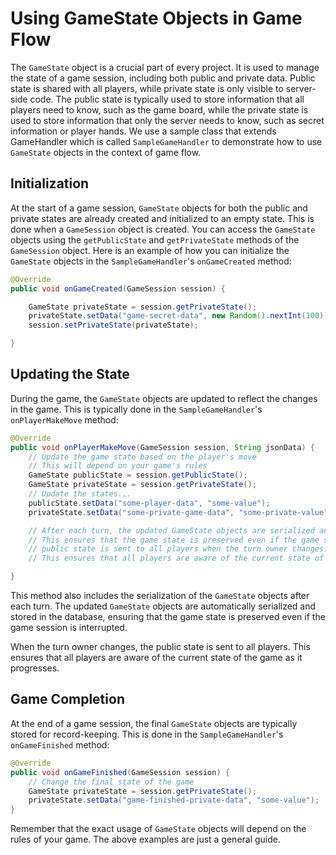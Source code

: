 # Using GameState Objects in Game Flow

The `GameState` object is a crucial part of every project. It is used to manage the state of a game session, including both public and private data.
Public state is shared with all players, while private state is only visible to server-side code. The public state is typically used to store information that all players need to know, such as the game board, while the private state is used to store information that only the server needs to know, such as secret information or player hands.
We use a sample class that extends GameHandler which is called `SampleGameHandler` to demonstrate how to use `GameState` objects in the context of game flow.

## Initialization

At the start of a game session, `GameState` objects for both the public and private states are already created and initialized to an empty state. This is done when a `GameSession` object is created.
You can access the `GameState` objects using the `getPublicState` and `getPrivateState` methods of the `GameSession` object. Here is an example of how you can initialize the `GameState` objects in the `SampleGameHandler`'s `onGameCreated` method: 

```java
@Override
public void onGameCreated(GameSession session) {

    GameState privateState = session.getPrivateState();
    privateState.setData("game-secret-data", new Random().nextInt(100) + 1);
    session.setPrivateState(privateState);

}
```

## Updating the State

During the game, the `GameState` objects are updated to reflect the changes in the game. This is typically done in the `SampleGameHandler`'s `onPlayerMakeMove` method:

```java
@Override
public void onPlayerMakeMove(GameSession session, String jsonData) {
    // Update the game state based on the player's move
    // This will depend on your game's rules
    GameState publicState = session.getPublicState();
    GameState privateState = session.getPrivateState();
    // Update the states...
    publicState.setData("some-player-data", "some-value");
    privateState.setData("some-private-game-data", "some-private-value");

    // After each turn, the updated GameState objects are serialized and stored in the database automatically.
    // This ensures that the game state is preserved even if the game session is interrupted.
    // public state is sent to all players when the turn owner changes.
    // This ensures that all players are aware of the current state of the game as it progresses.

}
```

This method also includes the serialization of the `GameState` objects after each turn. The updated `GameState` objects are automatically serialized and stored in the database, ensuring that the game state is preserved even if the game session is interrupted.

When the turn owner changes, the public state is sent to all players. This ensures that all players are aware of the current state of the game as it progresses.

## Game Completion

At the end of a game session, the final `GameState` objects are typically stored for record-keeping. This is done in the `SampleGameHandler`'s `onGameFinished` method:

```java
@Override
public void onGameFinished(GameSession session) {
    // Change the final state of the game
    GameState privateState = session.getPrivateState();
    privateState.setData("game-finished-private-data", "some-value");
}
```

Remember that the exact usage of `GameState` objects will depend on the rules of your game. The above examples are just a general guide.